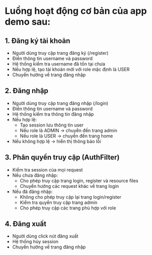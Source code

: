 # Luồng hoạt động cơ bản của app demo sau:

## 1. Đăng ký tài khoản
- Người dùng truy cập trang đăng ký (/register)
- Điền thông tin username và password
- Hệ thống kiểm tra username đã tồn tại chưa
- Nếu hợp lệ, tạo tài khoản mới với role mặc định là USER
- Chuyển hướng về trang đăng nhập

## 2. Đăng nhập
- Người dùng truy cập trang đăng nhập (/login) 
- Điền thông tin username và password
- Hệ thống kiểm tra thông tin đăng nhập
- Nếu hợp lệ:
  + Tạo session lưu thông tin user
  + Nếu role là ADMIN -> chuyển đến trang admin
  + Nếu role là USER -> chuyển đến trang home
- Nếu không hợp lệ -> hiển thị thông báo lỗi

## 3. Phân quyền truy cập (AuthFilter)
- Kiểm tra session của mọi request
- Nếu chưa đăng nhập:
  + Cho phép truy cập trang login, register và resource files
  + Chuyển hướng các request khác về trang login
- Nếu đã đăng nhập:
  + Không cho phép truy cập lại trang login/register
  + Kiểm tra quyền truy cập trang admin
  + Cho phép truy cập các trang phù hợp với role

## 4. Đăng xuất
- Người dùng click nút đăng xuất
- Hệ thống hủy session
- Chuyển hướng về trang đăng nhập
